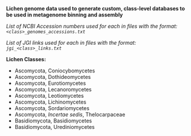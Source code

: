 **Lichen genome data used to generate custom, class-level databases to be used in metagenome binning and assembly**

*List of NCBI Accession numbers used for each in files with the format: `<class>_genomes_accessions.txt`* 

*List of JGI links used for each in files with the format: `jgi_<class>_links.txt`*  

**Lichen Classes:**
- Ascomycota, Coniocybomycetes
- Ascomycota, Dothideomycetes	
- Ascomycota, Eurotiomycetes
- Ascomycota, Lecanoromycetes
- Ascomycota, Leotiomycetes
- Ascomycota, Lichinomycetes
- Ascomycota, Sordariomycetes 
- Ascomycota, *Incertae sedis*, Thelocarpaceae 
- Basidiomycota, Basidiomycetes 
- Basidiomycota, Urediniomycetes
